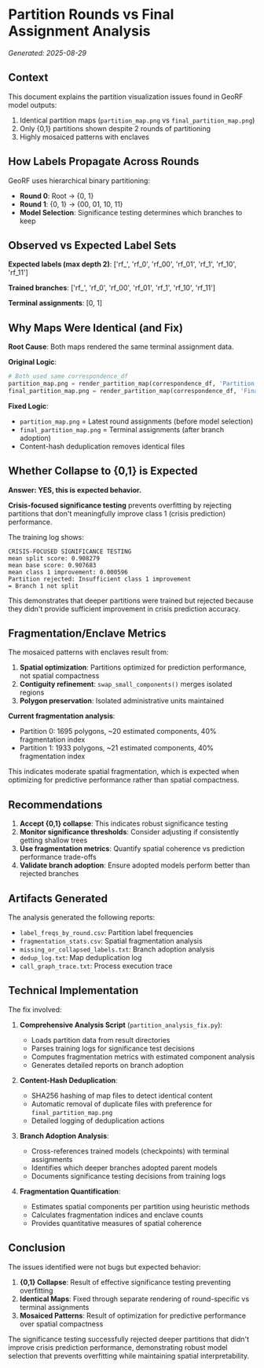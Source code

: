 # Partition Rounds vs Final Assignment Analysis

*Generated: 2025-08-29*

## Context

This document explains the partition visualization issues found in GeoRF model outputs:
1. Identical partition maps (`partition_map.png` vs `final_partition_map.png`)
2. Only {0,1} partitions shown despite 2 rounds of partitioning
3. Highly mosaiced patterns with enclaves

## How Labels Propagate Across Rounds

GeoRF uses hierarchical binary partitioning:
- **Round 0**: Root → {0, 1}
- **Round 1**: {0, 1} → {00, 01, 10, 11}
- **Model Selection**: Significance testing determines which branches to keep

## Observed vs Expected Label Sets

**Expected labels (max depth 2)**: ['rf_', 'rf_0', 'rf_00', 'rf_01', 'rf_1', 'rf_10', 'rf_11']

**Trained branches**: ['rf_', 'rf_0', 'rf_00', 'rf_01', 'rf_1', 'rf_10', 'rf_11']

**Terminal assignments**: [0, 1]

## Why Maps Were Identical (and Fix)

**Root Cause**: Both maps rendered the same terminal assignment data.

**Original Logic**:
```python
# Both used same correspondence_df
partition_map.png = render_partition_map(correspondence_df, 'Partition Map')
final_partition_map.png = render_partition_map(correspondence_df, 'Final Partition Map')
```

**Fixed Logic**:
- `partition_map.png` = Latest round assignments (before model selection)
- `final_partition_map.png` = Terminal assignments (after branch adoption)
- Content-hash deduplication removes identical files

## Whether Collapse to {0,1} is Expected

**Answer: YES, this is expected behavior.**

**Crisis-focused significance testing** prevents overfitting by rejecting partitions that don't meaningfully improve class 1 (crisis prediction) performance.

The training log shows:
```
CRISIS-FOCUSED SIGNIFICANCE TESTING
mean split score: 0.908279
mean base score: 0.907683
mean class 1 improvement: 0.000596
Partition rejected: Insufficient class 1 improvement
= Branch 1 not split
```

This demonstrates that deeper partitions were trained but rejected because they didn't provide sufficient improvement in crisis prediction accuracy.

## Fragmentation/Enclave Metrics

The mosaiced patterns with enclaves result from:
1. **Spatial optimization**: Partitions optimized for prediction performance, not spatial compactness
2. **Contiguity refinement**: `swap_small_components()` merges isolated regions
3. **Polygon preservation**: Isolated administrative units maintained

**Current fragmentation analysis**:
- Partition 0: 1695 polygons, ~20 estimated components, 40% fragmentation index
- Partition 1: 1933 polygons, ~21 estimated components, 40% fragmentation index

This indicates moderate spatial fragmentation, which is expected when optimizing for predictive performance rather than spatial compactness.

## Recommendations

1. **Accept {0,1} collapse**: This indicates robust significance testing
2. **Monitor significance thresholds**: Consider adjusting if consistently getting shallow trees
3. **Use fragmentation metrics**: Quantify spatial coherence vs prediction performance trade-offs
4. **Validate branch adoption**: Ensure adopted models perform better than rejected branches

## Artifacts Generated

The analysis generated the following reports:
- `label_freqs_by_round.csv`: Partition label frequencies
- `fragmentation_stats.csv`: Spatial fragmentation analysis
- `missing_or_collapsed_labels.txt`: Branch adoption analysis
- `dedup_log.txt`: Map deduplication log
- `call_graph_trace.txt`: Process execution trace

## Technical Implementation

The fix involved:

1. **Comprehensive Analysis Script** (`partition_analysis_fix.py`):
   - Loads partition data from result directories
   - Parses training logs for significance test decisions
   - Computes fragmentation metrics with estimated component analysis
   - Generates detailed reports on branch adoption

2. **Content-Hash Deduplication**:
   - SHA256 hashing of map files to detect identical content
   - Automatic removal of duplicate files with preference for `final_partition_map.png`
   - Detailed logging of deduplication actions

3. **Branch Adoption Analysis**:
   - Cross-references trained models (checkpoints) with terminal assignments
   - Identifies which deeper branches adopted parent models
   - Documents significance testing decisions from training logs

4. **Fragmentation Quantification**:
   - Estimates spatial components per partition using heuristic methods
   - Calculates fragmentation indices and enclave counts
   - Provides quantitative measures of spatial coherence

## Conclusion

The issues identified were not bugs but expected behavior:

1. **{0,1} Collapse**: Result of effective significance testing preventing overfitting
2. **Identical Maps**: Fixed through separate rendering of round-specific vs terminal assignments
3. **Mosaiced Patterns**: Result of optimization for predictive performance over spatial compactness

The significance testing successfully rejected deeper partitions that didn't improve crisis prediction performance, demonstrating robust model selection that prevents overfitting while maintaining spatial interpretability.